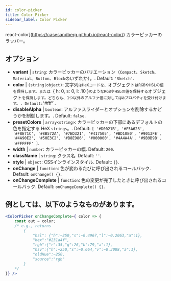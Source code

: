 ```yaml
---
id: color-picker
title: Color Picker
sidebar_label: Color Picker
---
```


react-color](https://casesandberg.github.io/react-color/) カラーピッカーのラッパー。

## オプション

* __variant__ | `string`: カラーピッカーのバリエーション（`Compact`、`Sketch`、`Material`、`Button`、`Block`のいずれか）。. Default: `'Sketch'`.
* __color__ | `(string|object)`: 文字列`はHeXコードを、`オブジェクト`はRGBやHSLの値を保持します。または `{ h: 0, s: 0, l: .10 }` のようなRGBやHSLの値を保持する `オブジェクト` を保持します。どちらも、1つ以外のアルファ値に対しては `a` プロパティを受け付けます。. Default: `'#fff'`.
* __disableAlpha__ | `boolean`: アルファスライダーとオプションを削除するかどうかを制御します。. Default: `false`.
* __presetColors__ | `array<string>`: カラーピッカーの下部にあるデフォルトの色を指定する HeX `strings`。. Default: `[
  '#D0021B',
  '#F5A623',
  '#F8E71C',
  '#8B572A',
  '#7ED321',
  '#417505',
  '#BD10E0',
  '#9013FE',
  '#4A90E2',
  '#50E3C2',
  '#B8E986',
  '#000000',
  '#4A4A4A',
  '#9B9B9B',
  '#FFFFFF'
]`.
* __width__ | `number`: カラーピッカーの幅. Default: `200`.
* __className__ | `string`: クラス名. Default: `''`.
* __style__ | `object`: CSSインラインスタイル. Default: `{}`.
* __onChange__ | `function`: 色が変わるたびに呼び出されるコールバック. Default: `onChange() {}`.
* __onChangeComplete__ | `function`: 色の変更が完了したときに呼び出されるコールバック. Default: `onChangeComplete() {}`.


## 例としては、以下のようなものがあります。

```jsx live
<ColorPicker onChangeComplete={ color => {
    const out = color;
    /* e.g., returns 
        {
            "hsl": {"h":~250,"s":~0.4967,"l":~0.2063,"a":1},
            "hex":"#231a4f",
            "rgb":{"r":35,"g":26,"b":79,"a":1},
            "hsv":{"h":~250,"s":~0.664,"v":~0.3088,"a":1},
            "oldHue":~250,
            "source":"rgb"
        }
    */
}} />
```

